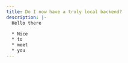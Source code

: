 ```yaml
---
title: Do I now have a truly local backend?
description: |-
  Hello there

  * Nice
  * to 
  * meet
  * you
---
```

